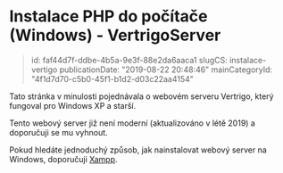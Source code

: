 Instalace PHP do počítače (Windows) - VertrigoServer
====================================================

> id: faf44d7f-ddbe-4b5a-9e3f-88e2da6aaca1
> slugCS: instalace-vertigo
> publicationDate: "2019-08-22 20:48:46"
> mainCategoryId: "4f1d7d70-c5b0-45f1-b1d2-d03c22aa4154"

Tato stránka v minulosti pojednávala o webovém serveru Vertrigo, který fungoval pro Windows XP a starší.

Tento webový server již není moderní (aktualizováno v létě 2019) a doporučuji se mu vyhnout.

Pokud hledáte jednoduchý způsob, jak nainstalovat webový server na Windows, doporučuji <a href="https://www.apachefriends.org/index.html">Xampp</a>.
